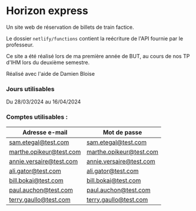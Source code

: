 # Horizon express

Un site web de réservation de billets de train factice.

Le dossier `netlify/functions` contient la reécriture de l'API fournie par le professeur.

Ce site a été réalisé lors de ma première année de BUT, au cours de nos TP d'IHM lors du deuxième semestre.

 Réalisé avec l'aide de Damien Bloise
 
### Jours utilisables

Du 28/03/2024 au 16/04/2024

### Comptes utilisables :

| Adresse e-mail          | Mot de passe            |
|-------------------------|-------------------------|
| sam.etegal@test.com     | sam.etegal@test.com     |
| marthe.opikeur@test.com | marthe.opikeur@test.com |
| annie.versaire@test.com | annie.versaire@test.com |
| ali.gator@test.com      | ali.gator@test.com      |
| bill.bokai@test.com     | bill.bokai@test.com     |
| paul.auchon@test.com    | paul.auchon@test.com    |
| terry.gaullo@test.com   | terry.gaullo@test.com   |

